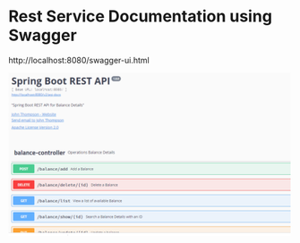 # Rest Service Documentation using Swagger

http://localhost:8080/swagger-ui.html


![Test Image 1](pkk.png)


